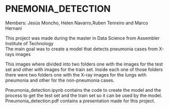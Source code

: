 # PNEMONIA_DETECTION

Members: Jesús Moncho, Helen Navarro,Ruben Tenreiro and Marco Hernani

This project was made during the master in Data Science from Assembler Institute of Technology <br>
The main goal was to create a model that detects pneumonia cases from X-rays images <br>
<p>
This images where divided into two folders one with the images for the test set and other with images for the train set. Inside each one of
those folders there were two folders one with the X-ray images for the lungs with pneumonia and other for the non-pneumonia cases.
</p>

Pneumonia_detection.ipynb contains the code to create the model and the process to get the test set and the train set so it can be used by the model.
Pneumonia_detection.pdf contains a presentation made for this project.
